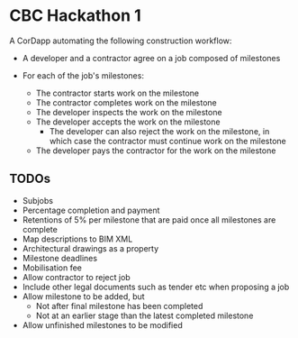 # CBC Hackathon 1

A CorDapp automating the following construction workflow:

* A developer and a contractor agree on a job composed of milestones
* For each of the job's milestones:

    * The contractor starts work on the milestone
    * The contractor completes work on the milestone
    * The developer inspects the work on the milestone
    * The developer accepts the work on the milestone
        * The developer can also reject the work on the milestone, in which case 
          the contractor must continue work on the milestone
    * The developer pays the contractor for the work on the milestone

## TODOs

* Subjobs
* Percentage completion and payment
* Retentions of 5% per milestone that are paid once all milestones are complete
* Map descriptions to BIM XML
* Architectural drawings as a property
* Milestone deadlines
* Mobilisation fee
* Allow contractor to reject job
* Include other legal documents such as tender etc when proposing a job
* Allow milestone to be added, but
  * Not after final milestone has been completed
  * Not at an earlier stage than the latest completed milestone
* Allow unfinished milestones to be modified